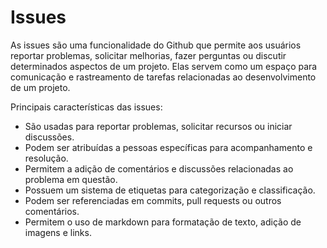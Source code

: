 # Issues

As issues são uma funcionalidade do Github que permite aos usuários reportar problemas, solicitar melhorias, fazer perguntas ou discutir determinados aspectos de um projeto. Elas servem como um espaço para comunicação e rastreamento de tarefas relacionadas ao desenvolvimento de um projeto.

Principais características das issues:

- São usadas para reportar problemas, solicitar recursos ou iniciar discussões.
- Podem ser atribuídas a pessoas específicas para acompanhamento e resolução.
- Permitem a adição de comentários e discussões relacionadas ao problema em questão.
- Possuem um sistema de etiquetas para categorização e classificação.
- Podem ser referenciadas em commits, pull requests ou outros comentários.
- Permitem o uso de markdown para formatação de texto, adição de imagens e links.
